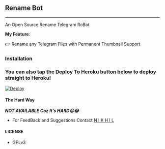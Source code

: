 ## Rename Bot 
---

An Open Source Rename Telegram RoBot

**My Feature**:

👉 Rename any Telegram Files with Permanent Thumbnail Support


### Installation


### You can also tap the Deploy To Heroku button below to deploy straight to Heroku!
[![Deploy](https://www.herokucdn.com/deploy/button.svg)](https://heroku.com/deploy?template=https://github.com/SHER321/RENAME_NGY)


#### The Hard Way
***NOT AVAILABLE Coz It's HARD😜😂***



- For FeedBack and Suggestions Contact [N I K H I L](https://telegram.dog/NGYNY)

#### LICENSE
- GPLv3

